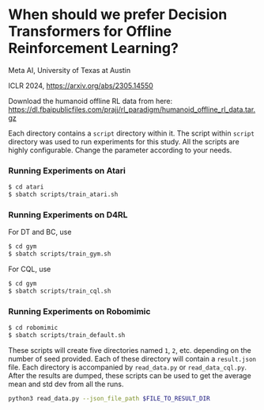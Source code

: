 # When should we prefer Decision Transformers for Offline Reinforcement Learning?
Meta AI, University of Texas at Austin


ICLR 2024, https://arxiv.org/abs/2305.14550

Download the humanoid offline RL data from here: https://dl.fbaipublicfiles.com/prajj/rl_paradigm/humanoid_offline_rl_data.tar.gz

Each directory contains a `script` directory within it. The script within `script` directory was used to run experiments for this study. All the scripts are highly configurable. Change the parameter according to your needs.

### Running Experiments on Atari
```bash
$ cd atari
$ sbatch scripts/train_atari.sh
```

### Running Experiments on D4RL
For DT and BC, use
```bash
$ cd gym
$ sbatch scripts/train_gym.sh
```

For CQL, use
```bash
$ cd gym
$ sbatch scripts/train_cql.sh
```

### Running Experiments on Robomimic
```bash
$ cd robomimic
$ sbatch scripts/train_default.sh
```
These scripts will create five directories named `1`, `2`, etc. depending on the number of seed provided. Each of these directory will contain a `result.json` file. Each directory is accompanied by `read_data.py` or `read_data_cql.py`. After the results are dumped, these scripts can be used to get the average mean and std dev from all the runs.

```bash
python3 read_data.py --json_file_path $FILE_TO_RESULT_DIR
```
